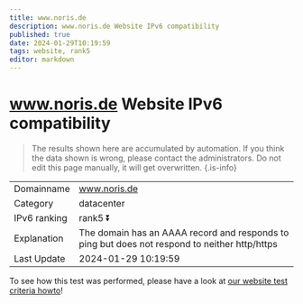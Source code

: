 ```yaml
---
title: www.noris.de
description: www.noris.de Website IPv6 compatibility
published: true
date: 2024-01-29T10:19:59
tags: website, rank5
editor: markdown
---
```


# www.noris.de Website IPv6 compatibility

> The results shown here are accumulated by automation. If you think the data shown is wrong, please contact the administrators. 
> Do not edit this page manually, it will get overwritten.
{.is-info}


|   |   |
| - | - |
| Domainname | www.noris.de
| Category | datacenter |
| IPv6 ranking | rank5 :arrow_double_down: |
| Explanation | The domain has an AAAA record and responds to ping but does not respond to neither http/https |
| Last Update | 2024-01-29 10:19:59 |

To see how this test was performed, please have a look at [our website test criteria howto](/howto/testcriteria/website)!

